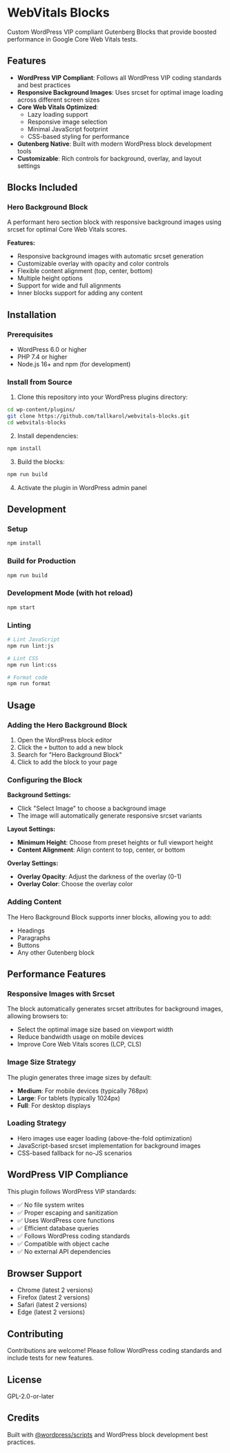 # WebVitals Blocks

Custom WordPress VIP compliant Gutenberg Blocks that provide boosted performance in Google Core Web Vitals tests.

## Features

- **WordPress VIP Compliant**: Follows all WordPress VIP coding standards and best practices
- **Responsive Background Images**: Uses srcset for optimal image loading across different screen sizes
- **Core Web Vitals Optimized**: 
  - Lazy loading support
  - Responsive image selection
  - Minimal JavaScript footprint
  - CSS-based styling for performance
- **Gutenberg Native**: Built with modern WordPress block development tools
- **Customizable**: Rich controls for background, overlay, and layout settings

## Blocks Included

### Hero Background Block

A performant hero section block with responsive background images using srcset for optimal Core Web Vitals scores.

**Features:**
- Responsive background images with automatic srcset generation
- Customizable overlay with opacity and color controls
- Flexible content alignment (top, center, bottom)
- Multiple height options
- Support for wide and full alignments
- Inner blocks support for adding any content

## Installation

### Prerequisites

- WordPress 6.0 or higher
- PHP 7.4 or higher
- Node.js 16+ and npm (for development)

### Install from Source

1. Clone this repository into your WordPress plugins directory:
```bash
cd wp-content/plugins/
git clone https://github.com/tallkarol/webvitals-blocks.git
cd webvitals-blocks
```

2. Install dependencies:
```bash
npm install
```

3. Build the blocks:
```bash
npm run build
```

4. Activate the plugin in WordPress admin panel

## Development

### Setup

```bash
npm install
```

### Build for Production

```bash
npm run build
```

### Development Mode (with hot reload)

```bash
npm start
```

### Linting

```bash
# Lint JavaScript
npm run lint:js

# Lint CSS
npm run lint:css

# Format code
npm run format
```

## Usage

### Adding the Hero Background Block

1. Open the WordPress block editor
2. Click the `+` button to add a new block
3. Search for "Hero Background Block"
4. Click to add the block to your page

### Configuring the Block

**Background Settings:**
- Click "Select Image" to choose a background image
- The image will automatically generate responsive srcset variants

**Layout Settings:**
- **Minimum Height**: Choose from preset heights or full viewport height
- **Content Alignment**: Align content to top, center, or bottom

**Overlay Settings:**
- **Overlay Opacity**: Adjust the darkness of the overlay (0-1)
- **Overlay Color**: Choose the overlay color

### Adding Content

The Hero Background Block supports inner blocks, allowing you to add:
- Headings
- Paragraphs
- Buttons
- Any other Gutenberg block

## Performance Features

### Responsive Images with Srcset

The block automatically generates srcset attributes for background images, allowing browsers to:
- Select the optimal image size based on viewport width
- Reduce bandwidth usage on mobile devices
- Improve Core Web Vitals scores (LCP, CLS)

### Image Size Strategy

The plugin generates three image sizes by default:
- **Medium**: For mobile devices (typically 768px)
- **Large**: For tablets (typically 1024px)
- **Full**: For desktop displays

### Loading Strategy

- Hero images use eager loading (above-the-fold optimization)
- JavaScript-based srcset implementation for background images
- CSS-based fallback for no-JS scenarios

## WordPress VIP Compliance

This plugin follows WordPress VIP standards:
- ✅ No file system writes
- ✅ Proper escaping and sanitization
- ✅ Uses WordPress core functions
- ✅ Efficient database queries
- ✅ Follows WordPress coding standards
- ✅ Compatible with object cache
- ✅ No external API dependencies

## Browser Support

- Chrome (latest 2 versions)
- Firefox (latest 2 versions)
- Safari (latest 2 versions)
- Edge (latest 2 versions)

## Contributing

Contributions are welcome! Please follow WordPress coding standards and include tests for new features.

## License

GPL-2.0-or-later

## Credits

Built with [@wordpress/scripts](https://developer.wordpress.org/block-editor/reference-guides/packages/packages-scripts/) and WordPress block development best practices.

